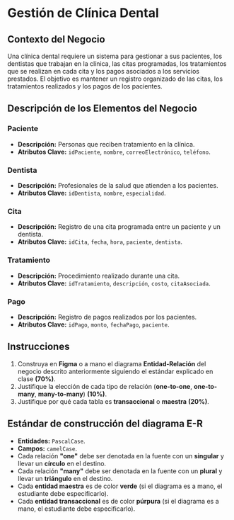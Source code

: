 # Gestión de Clínica Dental

## Contexto del Negocio

Una clínica dental requiere un sistema para gestionar a sus pacientes, los dentistas que trabajan en la clínica, las citas programadas, los tratamientos que se realizan en cada cita y los pagos asociados a los servicios prestados. El objetivo es mantener un registro organizado de las citas, los tratamientos realizados y los pagos de los pacientes.

## Descripción de los Elementos del Negocio

### Paciente
- **Descripción:** Personas que reciben tratamiento en la clínica.
- **Atributos Clave:** `idPaciente`, `nombre`, `correoElectrónico`, `teléfono`.

### Dentista
- **Descripción:** Profesionales de la salud que atienden a los pacientes.
- **Atributos Clave:** `idDentista`, `nombre`, `especialidad`.

### Cita
- **Descripción:** Registro de una cita programada entre un paciente y un dentista.
- **Atributos Clave:** `idCita`, `fecha`, `hora`, `paciente`, `dentista`.

### Tratamiento
- **Descripción:** Procedimiento realizado durante una cita.
- **Atributos Clave:** `idTratamiento`, `descripción`, `costo`, `citaAsociada`.

### Pago
- **Descripción:** Registro de pagos realizados por los pacientes.
- **Atributos Clave:** `idPago`, `monto`, `fechaPago`, `paciente`.

## Instrucciones

1. Construya en **Figma** o a mano el diagrama **Entidad-Relación** del negocio descrito anteriormente siguiendo el estándar explicado en clase **(70%)**.
2. Justifique la elección de cada tipo de relación (**one-to-one**, **one-to-many**, **many-to-many**) **(10%)**.
3. Justifique por qué cada tabla es **transaccional** o **maestra** **(20%)**.

## Estándar de construcción del diagrama E-R

- **Entidades:** `PascalCase`.
- **Campos:** `camelCase`.
- Cada relación **"one"** debe ser denotada en la fuente con un **singular** y llevar un **círculo** en el destino.
- Cada relación **"many"** debe ser denotada en la fuente con un **plural** y llevar un **triángulo** en el destino.
- Cada **entidad maestra** es de color **verde** (si el diagrama es a mano, el estudiante debe especificarlo).
- Cada **entidad transaccional** es de color **púrpura** (si el diagrama es a mano, el estudiante debe especificarlo).
